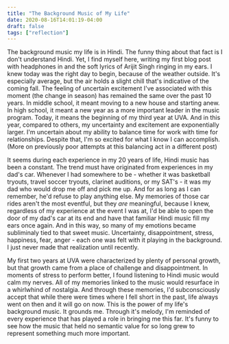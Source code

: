 ```yaml
---
title: "The Background Music of My Life"
date: 2020-08-16T14:01:19-04:00
draft: false
tags: ["reflection"]
---
```


The background music my life is in Hindi. The funny thing about that fact is I don't understand Hindi. Yet, I find myself here, writing my first blog post with headphones in and the soft lyrics of Arijit Singh ringing in my ears. I knew today was the right day to begin, because of the weather outside. It's especially average, but the air holds a slight chill that's indicative of the coming fall. The feeling of uncertain excitement I've associated with this moment (the change in season) has remained the same over the past 10 years. In middle school, it meant moving to a new house and starting anew. In high school, it meant a new year as a more important leader in the music program. Today, it means the beginning of my third year at UVA. And in this year, compared to others, my uncertainty and excitement are exponentially larger. I'm uncertain about my ability to balance time for work with time for relationships. Despite that, I'm so excited for what I know I can accomplish. (More on previously poor attempts at this balancing act in a different post)


It seems during each experience in my 20 years of life, Hindi music has been a constant. The trend must have originated from experiences in my dad's car. Whenever I had somewhere to be - whether it was basketball tryouts, travel soccer tryouts, clarinet auditions, or my SAT's - it was my dad who would drop me off and pick me up. And for as long as I can remember, he'd refuse to play anything else.  My memories of those car rides aren't the most eventful, but they *are* meaningful, because I knew, regardless of my experience at the event I was at, I'd be able to open the door of my dad's car at its end and have that familiar Hindi music fill my ears once again. And in this way, so many of my emotions became subliminaly tied to that sweet music. Uncertainty, disappointment, stress, happiness, fear, anger - each one was felt with it playing in the background. I just never made that realization until recently.


My first two years at UVA were characterized by plenty of personal growth, but that growth came from a place of challenge and disappointment. In moments of stress to perform better, I found listening to Hindi music would calm my nerves. All of my memories linked to the music would resurface in a whirlwhind of nostalgia. And through these memories, I'd subconsciously accept that while there were times where I fell short in the past, life always went on then and it will go on now. This is the power of my life's background music. It grounds me. Through it's melody, I'm reminded of every experience that has played a role in bringing me this far. It's funny to see how the music that held no semantic value for so long grew to represent something much more important. 